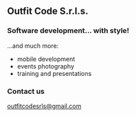 ## Outfit Code S.r.l.s.


### Software development... with style!

...and much more:

- mobile development
- events photography
- training and presentations

### Contact us
<A HREF="mailto:&#111;&#117;&#116;&#102;&#105;&#116;&#099;&#111;&#100;&#101;&#115;&#114;&#108;&#115;&#064;&#103;&#109;&#097;&#105;&#108;&#046;&#099;&#111;&#109;">&#111;&#117;&#116;&#102;&#105;&#116;&#099;&#111;&#100;&#101;&#115;&#114;&#108;&#115;&#064;&#103;&#109;&#097;&#105;&#108;&#046;&#099;&#111;&#109;</A>
